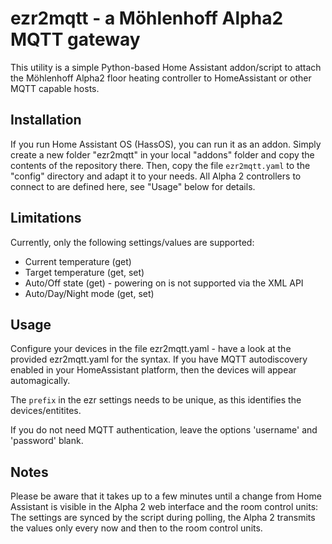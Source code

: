 # ezr2mqtt - a Möhlenhoff Alpha2 MQTT gateway

This utility is a simple Python-based Home Assistant addon/script to attach the
Möhlenhoff Alpha2 floor heating controller to HomeAssistant or other MQTT capable hosts.

## Installation

If you run Home Assistant OS (HassOS), you can run it as an addon. Simply create
a new folder "ezr2mqtt" in your local "addons" folder and copy the contents
of the repository there. Then, copy the file `ezr2mqtt.yaml` to the "config" directory
and adapt it to your needs. All Alpha 2 controllers to connect to are defined here,
see "Usage" below for details.

## Limitations

Currently, only the following settings/values are supported:

  * Current temperature (get)
  * Target temperature (get, set)
  * Auto/Off state (get) - powering on is not supported via the XML API
  * Auto/Day/Night mode (get, set)

## Usage

Configure your devices in the file ezr2mqtt.yaml - have a look at the provided ezr2mqtt.yaml
for the syntax. If you have MQTT autodiscovery enabled in your HomeAssistant platform,
then the devices will appear automagically. 

The `prefix` in the ezr settings needs to be unique, as this identifies the devices/entitites.

If you do not need MQTT authentication, leave the options 'username' and 'password' blank.

## Notes

Please be aware that it takes up to a few minutes until a change from Home Assistant
is visible in the Alpha 2 web interface and the room control units: The settings are
synced by the script during polling, the Alpha 2 transmits the values only every now
and then to the room control units.
